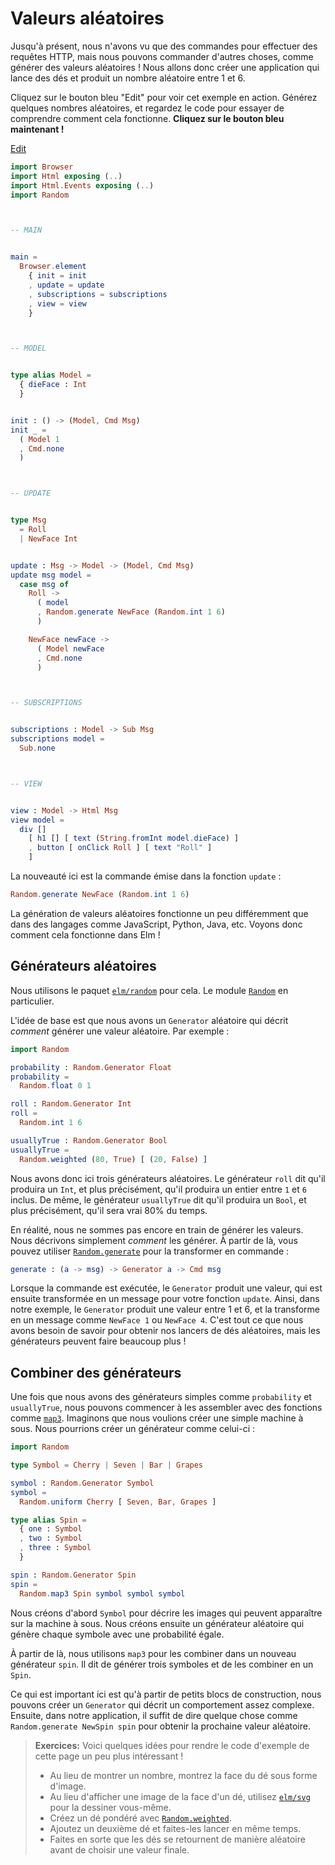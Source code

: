 # Valeurs aléatoires

Jusqu'à présent, nous n'avons vu que des commandes pour effectuer des requêtes HTTP, mais nous pouvons commander d'autres choses, comme générer des valeurs aléatoires ! Nous allons donc créer une application qui lance des dés et produit un nombre aléatoire entre 1 et 6.

Cliquez sur le bouton bleu "Edit" pour voir cet exemple en action. Générez quelques nombres aléatoires, et regardez le code pour essayer de comprendre comment cela fonctionne. **Cliquez sur le bouton bleu maintenant !**

<div class="edit-link"><a href="https://elm-lang.org/examples/numbers">Edit</a></div>

```elm
import Browser
import Html exposing (..)
import Html.Events exposing (..)
import Random



-- MAIN


main =
  Browser.element
    { init = init
    , update = update
    , subscriptions = subscriptions
    , view = view
    }



-- MODEL


type alias Model =
  { dieFace : Int
  }


init : () -> (Model, Cmd Msg)
init _ =
  ( Model 1
  , Cmd.none
  )



-- UPDATE


type Msg
  = Roll
  | NewFace Int


update : Msg -> Model -> (Model, Cmd Msg)
update msg model =
  case msg of
    Roll ->
      ( model
      , Random.generate NewFace (Random.int 1 6)
      )

    NewFace newFace ->
      ( Model newFace
      , Cmd.none
      )



-- SUBSCRIPTIONS


subscriptions : Model -> Sub Msg
subscriptions model =
  Sub.none



-- VIEW


view : Model -> Html Msg
view model =
  div []
    [ h1 [] [ text (String.fromInt model.dieFace) ]
    , button [ onClick Roll ] [ text "Roll" ]
    ]
```

La nouveauté ici est la commande émise dans la fonction `update` :

```elm
Random.generate NewFace (Random.int 1 6)
```

La génération de valeurs aléatoires fonctionne un peu différemment que dans des langages comme JavaScript, Python, Java, etc. Voyons donc comment cela fonctionne dans Elm !


## Générateurs aléatoires

Nous utilisons le paquet [`elm/random`][readme] pour cela. Le module [`Random`][random] en particulier.

[readme]: https://package.elm-lang.org/packages/elm/random/latest
[random]: https://package.elm-lang.org/packages/elm/random/latest/Random


L'idée de base est que nous avons un `Generator` aléatoire qui décrit _comment_ générer une valeur aléatoire. Par exemple :

```elm
import Random

probability : Random.Generator Float
probability =
  Random.float 0 1

roll : Random.Generator Int
roll =
  Random.int 1 6

usuallyTrue : Random.Generator Bool
usuallyTrue =
  Random.weighted (80, True) [ (20, False) ]
```

Nous avons donc ici trois générateurs aléatoires. Le générateur `roll` dit qu'il produira un `Int`, et plus précisément, qu'il produira un entier entre `1` et `6` inclus. De même, le générateur `usuallyTrue` dit qu'il produira un `Bool`, et plus précisément, qu'il sera vrai 80% du temps.

En réalité, nous ne sommes pas encore en train de générer les valeurs. Nous décrivons simplement _comment_ les générer. À partir de là, vous pouvez utiliser [`Random.generate`][gen] pour la transformer en commande :

```elm
generate : (a -> msg) -> Generator a -> Cmd msg
```

Lorsque la commande est exécutée, le `Generator` produit une valeur, qui est ensuite transformée en un message pour votre fonction `update`. Ainsi, dans notre exemple, le `Generator` produit une valeur entre 1 et 6, et la transforme en un message comme `NewFace 1` ou `NewFace 4`. C'est tout ce que nous avons besoin de savoir pour obtenir nos lancers de dés aléatoires, mais les générateurs peuvent faire beaucoup plus !

[gen]: https://package.elm-lang.org/packages/elm/random/latest/Random#generate


## Combiner des générateurs

Une fois que nous avons des générateurs simples comme `probability` et `usuallyTrue`, nous pouvons commencer à les assembler avec des fonctions comme [`map3`](https://package.elm-lang.org/packages/elm/random/latest/Random#map3). Imaginons que nous voulions créer une simple machine à sous. Nous pourrions créer un générateur comme celui-ci :

```elm
import Random

type Symbol = Cherry | Seven | Bar | Grapes

symbol : Random.Generator Symbol
symbol =
  Random.uniform Cherry [ Seven, Bar, Grapes ]

type alias Spin =
  { one : Symbol
  , two : Symbol
  , three : Symbol
  }

spin : Random.Generator Spin
spin =
  Random.map3 Spin symbol symbol symbol
```

Nous créons d'abord `Symbol` pour décrire les images qui peuvent apparaître sur la machine à sous. Nous créons ensuite un générateur aléatoire qui génère chaque symbole avec une probabilité égale.


À partir de là, nous utilisons `map3` pour les combiner dans un nouveau générateur `spin`. Il dit de générer trois symboles et de les combiner en un `Spin`.

Ce qui est important ici est qu'à partir de petits blocs de construction, nous pouvons créer un `Generator` qui décrit un comportement assez complexe. Ensuite, dans notre application, il suffit de dire quelque chose comme `Random.generate NewSpin spin` pour obtenir la prochaine valeur aléatoire.


> **Exercices:** Voici quelques idées pour rendre le code d'exemple de cette page un peu plus intéressant !
>
>   - Au lieu de montrer un nombre, montrez la face du dé sous forme d'image.
>   - Au lieu d'afficher une image de la face d'un dé, utilisez [`elm/svg`][svg] pour la dessiner vous-même.
>   - Créez un dé pondéré avec [`Random.weighted`][weighted].
>   - Ajoutez un deuxième dé et faites-les lancer en même temps.
>   - Faites en sorte que les dés se retournent de manière aléatoire avant de choisir une valeur finale.

[svg]: https://package.elm-lang.org/packages/elm/svg/latest/
[weighted]: https://package.elm-lang.org/packages/elm/random/latest/Random#weighted
